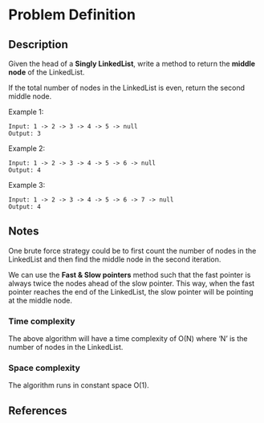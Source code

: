 # Problem Definition

## Description

Given the head of a **Singly LinkedList**, write a method to return the **middle node** of the LinkedList.

If the total number of nodes in the LinkedList is even, return the second middle node.

Example 1:

```plaintext
Input: 1 -> 2 -> 3 -> 4 -> 5 -> null
Output: 3
```

Example 2:

```plaintext
Input: 1 -> 2 -> 3 -> 4 -> 5 -> 6 -> null
Output: 4
```

Example 3:

```plaintext
Input: 1 -> 2 -> 3 -> 4 -> 5 -> 6 -> 7 -> null
Output: 4
```

## Notes

One brute force strategy could be to first count the number of nodes in the LinkedList and then find the middle node in the second iteration.

We can use the **Fast & Slow pointers** method such that the fast pointer is always twice the nodes ahead of the slow pointer. This way, when the fast pointer reaches the end of the LinkedList, the slow pointer will be pointing at the middle node.

### Time complexity

The above algorithm will have a time complexity of O(N) where ‘N’ is the number of nodes in the LinkedList.

### Space complexity

The algorithm runs in constant space O(1).

## References
